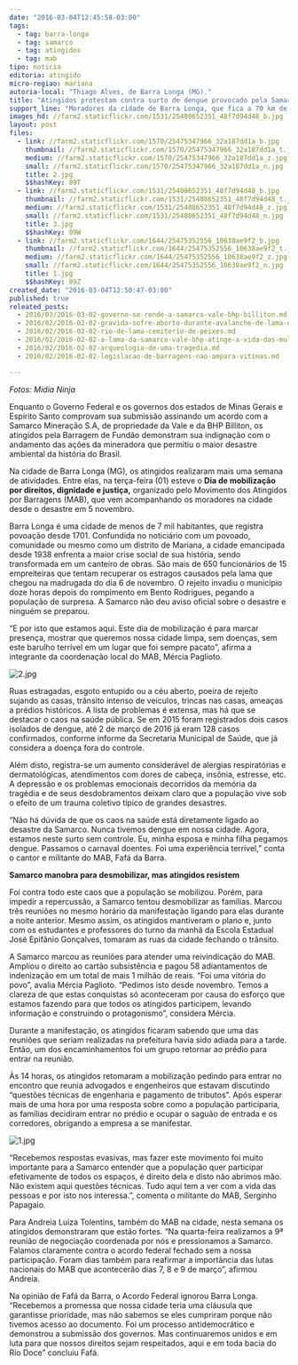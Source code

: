 ```yaml
---
date: "2016-03-04T12:45:58-03:00"
tags:
  - tag: barra-longa
  - tag: samarco
  - tag: atingidos
  - tag: mab
tipo: noticia
editoria: atingido
micro-regiao: mariana
autoria-local: "Thiago Alves, de Barra Longa (MG)."
title: "Atingidos protestam contra surto de dengue provocado pela Samarco "
support_line: "Moradores da cidade de Barra Longa, que fica a 70 km de Bento Rodrigues, promoveram mais uma semana de mobilização contra o caos provocado pela Samarco e avançam em conquistas."
images_hd: //farm2.staticflickr.com/1531/25408652351_48f7d94d48_b.jpg
layout: post
files:
  - link: //farm2.staticflickr.com/1570/25475347966_32a187dd1a_b.jpg
    thumbnail: //farm2.staticflickr.com/1570/25475347966_32a187dd1a_t.jpg
    medium: //farm2.staticflickr.com/1570/25475347966_32a187dd1a_z.jpg
    small: //farm2.staticflickr.com/1570/25475347966_32a187dd1a_n.jpg
    title: 2.jpg
    $$hashKey: 09T
  - link: //farm2.staticflickr.com/1531/25408652351_48f7d94d48_b.jpg
    thumbnail: //farm2.staticflickr.com/1531/25408652351_48f7d94d48_t.jpg
    medium: //farm2.staticflickr.com/1531/25408652351_48f7d94d48_z.jpg
    small: //farm2.staticflickr.com/1531/25408652351_48f7d94d48_n.jpg
    title: 3.jpg
    $$hashKey: 09W
  - link: //farm2.staticflickr.com/1644/25475352556_10638ae9f2_b.jpg
    thumbnail: //farm2.staticflickr.com/1644/25475352556_10638ae9f2_t.jpg
    medium: //farm2.staticflickr.com/1644/25475352556_10638ae9f2_z.jpg
    small: //farm2.staticflickr.com/1644/25475352556_10638ae9f2_n.jpg
    title: 1.jpg
    $$hashKey: 09Z
created_date: "2016-03-04T12:50:47-03:00"
published: true
releated_posts:
  - 2016/03/2016-03-02-governo-se-rende-a-samarco-vale-bhp-billiton.md
  - 2016/02/2016-02-02-gravida-sofre-aborto-durante-avalanche-de-lama-da-samarco.md
  - 2016/02/2016-02-02-rio-de-lama-cemiterio-de-peixes.md
  - 2016/02/2016-02-02-a-lama-da-samarco-vale-bhp-atinge-a-vida-das-mulheres.md
  - 2016/02/2016-02-02-arqueologia-de-uma-tragedia.md
  - 2016/02/2016-02-02-legislacao-de-barragens-nao-ampara-vitimas.md

---
```

<p><em>Fotos: M&iacute;dia Ninja</em></p>

<p>Enquanto o Governo Federal e os governos dos estados de Minas Gerais e Esp&iacute;rito Santo comprovam sua submiss&atilde;o assinando um acordo com a Samarco Minera&ccedil;&atilde;o S.A, de propriedade da Vale e da BHP Billiton, os atingidos pela Barragem de Fund&atilde;o demonstram sua indigna&ccedil;&atilde;o com o andamento das a&ccedil;&otilde;es da mineradora que permitiu o maior desastre ambiental da hist&oacute;ria do Brasil.</p>

<p>Na cidade de Barra Longa (MG), os atingidos realizaram mais uma semana de atividades. Entre elas, na ter&ccedil;a-feira (01) esteve o <strong>Dia de mobiliza&ccedil;&atilde;o por direitos, dignidade e justi&ccedil;a,</strong> organizado pelo Movimento dos Atingidos por Barragens (MAB), que vem acompanhando os moradores na cidade desde o desastre em 5 novembro.</p>

<p>Barra Longa &eacute; uma cidade de menos de 7 mil habitantes, que registra povoa&ccedil;&atilde;o desde 1701. Confundida no notici&aacute;rio com um povoado, comunidade ou mesmo como um distrito de Mariana, a cidade emancipada desde 1938 enfrenta a maior crise social de sua hist&oacute;ria, sendo transformada em um canteiro de obras. S&atilde;o mais de 650 funcion&aacute;rios de 15 empreiteiras que tentam recuperar os estragos causados pela lama que chegou na madrugada do dia 6 de novembro. O rejeito invadiu o munic&iacute;pio doze horas depois do rompimento em Bento Rodrigues, pegando a popula&ccedil;&atilde;o de surpresa. A Samarco n&atilde;o deu aviso oficial sobre o desastre e ningu&eacute;m se preparou.</p>

<p>&ldquo;E por isto que estamos aqui. Este dia de mobiliza&ccedil;&atilde;o &eacute; para marcar presen&ccedil;a, mostrar que queremos nossa cidade limpa, sem doen&ccedil;as, sem este barulho terr&iacute;vel em um lugar que foi sempre pacato&rdquo;, afirma a integrante da coordena&ccedil;&atilde;o local do MAB, M&eacute;rcia Paglioto.</p>

<p><img alt="2.jpg" src="//farm2.staticflickr.com/1570/25475347966_32a187dd1a_b.jpg" /></p>

<p>Ruas estragadas, esgoto entupido ou a c&eacute;u aberto, poeira de rejeito sujando as casas, tr&acirc;nsito intenso de ve&iacute;culos, trincas nas casas, amea&ccedil;as a pr&eacute;dios hist&oacute;ricos. A lista de problemas &eacute; extensa, mas h&aacute; que se destacar o caos na sa&uacute;de p&uacute;blica. Se em 2015 foram registrados dois casos isolados de dengue, at&eacute; 2 de mar&ccedil;o de 2016 j&aacute; eram 128 casos confirmados, conforme informe da Secretaria Municipal de Sa&uacute;de, que j&aacute; considera a doen&ccedil;a fora do controle.</p>

<p>Al&eacute;m disto, registra-se um aumento consider&aacute;vel de alergias respirat&oacute;rias e dermatol&oacute;gicas, atendimentos com dores de cabe&ccedil;a, ins&ocirc;nia, estresse, etc. A depress&atilde;o e os problemas emocionais decorridos da mem&oacute;ria da trag&eacute;dia e de seus desdobramentos deixam claro que a popula&ccedil;&atilde;o vive sob o efeito de um trauma coletivo t&iacute;pico de grandes desastres.</p>

<p>&ldquo;N&atilde;o h&aacute; d&uacute;vida de que os caos na sa&uacute;de est&aacute; diretamente ligado ao desastre da Samarco. Nunca tivemos dengue em nossa cidade. Agora, estamos neste surto sem controle. Eu, minha esposa e minha filha pegamos dengue. Passamos o carnaval doentes. Foi uma experi&ecirc;ncia terr&iacute;vel,&rdquo; conta o cantor e militante do MAB, Faf&aacute; da Barra.</p>

<p><strong>Samarco manobra para desmobilizar, mas atingidos resistem</strong></p>

<p>Foi contra todo este caos que a popula&ccedil;&atilde;o se mobilizou. Por&eacute;m, para impedir a repercuss&atilde;o, a Samarco tentou desmobilizar as fam&iacute;lias. Marcou tr&ecirc;s reuni&otilde;es no mesmo hor&aacute;rio da manifesta&ccedil;&atilde;o ligando para elas durante a noite anterior. Mesmo assim, os atingidos mantiveram o plano e, junto com os estudantes e professores do turno da manh&atilde; da Escola Estadual Jos&eacute; Epif&acirc;nio Gon&ccedil;alves, tomaram as ruas da cidade fechando o tr&acirc;nsito.</p>

<p>A Samarco marcou as reuni&otilde;es para atender uma reivindica&ccedil;&atilde;o do MAB. Ampliou o direito ao cart&atilde;o subsist&ecirc;ncia e pagou 58 adiantamentos de indeniza&ccedil;&atilde;o em um total de mais 1 milh&atilde;o de reais. &ldquo;Foi uma vit&oacute;ria do povo&rdquo;, avalia M&eacute;rcia Paglioto. &ldquo;Pedimos isto desde novembro. Temos a clareza de que estas conquistas s&oacute; aconteceram por causa do esfor&ccedil;o que estamos fazendo para que todos os atingidos participem, levando informa&ccedil;&atilde;o e construindo o protagonismo&rdquo;, considera M&eacute;rcia.</p>

<p>Durante a manifesta&ccedil;&atilde;o, os atingidos ficaram sabendo que uma das reuni&otilde;es que seriam realizadas na prefeitura havia sido adiada para a tarde. Ent&atilde;o, um dos encaminhamentos foi um grupo retornar ao pr&eacute;dio para entrar na reuni&atilde;o.</p>

<p>&Agrave;s 14 horas, os atingidos retomaram a mobiliza&ccedil;&atilde;o pedindo para entrar no encontro que reunia advogados e engenheiros que estavam discutindo &ldquo;quest&otilde;es t&eacute;cnicas de engenharia e pagamento de tributos&rdquo;. Ap&oacute;s esperar mais de uma hora por uma resposta sobre como a popula&ccedil;&atilde;o participaria, as fam&iacute;lias decidiram entrar no pr&eacute;dio e ocupar o sagu&atilde;o de entrada e os corredores, obrigando a empresa a se manifestar.</p>

<p><img alt="1.jpg" src="//farm2.staticflickr.com/1644/25475352556_10638ae9f2_b.jpg" /></p>

<p>&ldquo;Recebemos respostas evasivas, mas fazer este movimento foi muito importante para a Samarco entender que a popula&ccedil;&atilde;o quer participar efetivamente de todos os espa&ccedil;os, &eacute; direito dela e disto n&atilde;o abrimos m&atilde;o. N&atilde;o existem aqui quest&otilde;es t&eacute;cnicas. Tudo aqui tem a ver com a vida das pessoas e por isto nos interessa.&rdquo;, comenta o militante do MAB, Serginho Papagaio.</p>

<p>Para Andreia Luiza Tolentins, tamb&eacute;m do MAB na cidade, nesta semana os atingidos demonstraram que est&atilde;o fortes. &ldquo;Na quarta-feira realizamos a 9&ordf; reuni&atilde;o de negocia&ccedil;&atilde;o coordenada por n&oacute;s e pressionamos a Samarco. Falamos claramente contra o acordo federal fechado sem a nossa participa&ccedil;&atilde;o. Foram dias tamb&eacute;m para reafirmar a import&acirc;ncia das lutas nacionais do MAB que acontecer&atilde;o dias 7, 8 e 9 de mar&ccedil;o&rdquo;, afirmou Andreia.</p>

<p>Na opini&atilde;o de Faf&aacute; da Barra, o Acordo Federal ignorou Barra Longa. &ldquo;Recebemos a promessa que nossa cidade teria uma cl&aacute;usula que garantisse prioridade, mas n&atilde;o sabemos se eles cumpriram porque n&atilde;o tivemos acesso ao documento. Foi um processo antidemocr&aacute;tico e demonstrou a submiss&atilde;o dos governos. Mas continuaremos unidos e em luta para que nossos direitos sejam respeitados, aqui e em toda bacia do Rio Doce&rdquo; concluiu Faf&aacute;.</p>
